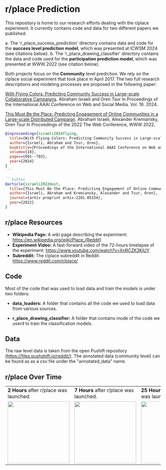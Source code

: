 # r/place Prediction

This repository is home to our research efforts dealing with the r/place experiment. It currently contains code and data for two different papers we published:

a. The 'r_place_success_prediction' directory contains data and code for the **success level prediction model**, which was presented at ICWSM 2024 (see citations below).
b. The  'r_place_drawing_classifier' directory contains the data and code used for the **participation prediction model**, which was presented at WWW 2022 (see citation below). 

Both projects focus on the **Community** level prediction. We rely on the r/place social experiment that took place in April 2017. The two full research descriptions and modeling processes are proposed in the following paper:

[With Flying Colors: Predicting Community Success in Large-scale Collaborative Campaigns]([https://ojs.aaai.org/index.php/ICWSM/article/download/31344/33504]). Abraham Israeli and Oren Tsur
In Proceedings of the International AAAI Conference on Web and Social Media. Vol. 18. 2024.

[This Must Be the Place: Predicting Engagement of Online
Communities in a Large-scale Distributed Campaign](https://arxiv.org/pdf/2201.05334.pdf). Abraham Israeli, Alexander Kremiansky, Oren Tsur
In Proceedings of the 2022 The Web Conference, WWW 2022. 

```bibtex
@inproceedings{israeli2024flying,
  title={With Flying Colors: Predicting Community Success in Large-scale Collaborative Campaigns},
  author={Israeli, Abraham and Tsur, Oren},
  booktitle={Proceedings of the International AAAI Conference on Web and Social Media},
  volume={18},
  pages={691--703},
  year={2024}
}
'''

```bibtex
@article{israeli2022must,
  title={This Must Be the Place: Predicting Engagement of Online Communities in a Large-scale Distributed Campaign},
  author={Israeli, Abraham and Kremiansky, Alexander and Tsur, Oren},
  journal={arXiv preprint arXiv:2201.05334},
  year={2022}
}
```

## r/place Resources
* **Wikipedia Page:** A wiki page describing the experiment: https://en.wikipedia.org/wiki/Place_(Reddit)
* **Experiment Video:** A fast-forward video of the 72-hours timelapse of the experiment:  https://www.youtube.com/watch?v=XnRCZK3KjUY
* **Subreddit:** The r/place subreddit in Reddit: https://www.reddit.com/r/place/

## Code 
Most of the code that was used to load data and train the models is under two folders:

*  **data_loaders:**
A folder that contains all the code we used to load data from various sources.

* **r_place_drawing_classifier:**
A folder that contains mode of the code we userd to train the classification models.

## Data
The raw level data is taken from the open Pushift repository (https://files.pushshift.io/reddit/).
The annotated data (community level) can be found as as a csv file under the "annotated_data" name.

## r/place Over Time
<table>
  <tr>
     <td><b>2 Hours</b> after r/place was launched.</td>
     <td><b>7 Hours</b> after r/place was launched.</td>
     <td><b>25 Hours</b> after r/place was launched.</td>
     <td><b>72 Hours</b> after r/place was launched.</td>
  </tr>
  <tr>
    <td><img src="pics/1490986860.png" width=200 height=200></td>
    <td><img src="pics/1491066860.png" width=200 height=200></td>
    <td><img src="pics/1491116860.png" width=200 height=200></td>
    <td><img src="pics/1491226860.png" width=200 height=200></td>
  </tr>
 </table>
